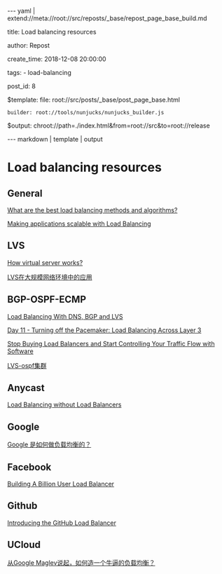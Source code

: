 --- yaml | extend://meta://root://src/reposts/_base/repost_page_base_build.md

title: Load balancing resources

author: Repost

create_time: 2018-12-08 20:00:00

tags:
    - load-balancing

post_id: 8

$template:
    file: root://src/posts/_base/post_page_base.html

    builder: root://tools/nunjucks/nunjucks_builder.js

$output: chroot://path=./index.html&from=root://src&to=root://release

--- markdown | template | output
# Load balancing resources


## General
[What are the best load balancing methods and algorithms?](https://www.loadbalancer.org/blog/load-balancing-methods/)

[Making applications scalable with Load Balancing](http://wtarreau.blogspot.com/2006/11/making-applications-scalable-with-load.html)


## LVS
[How virtual server works?](http://www.linuxvirtualserver.org/how.html)

[LVS在大规模网络环境中的应用](http://www.jiagoumi.com/technical-article/1592.html)


## BGP-OSPF-ECMP
[Load Balancing With DNS, BGP and LVS](http://blog.raymond.burkholder.net/index.php?/archives/632-Load-Balancing-With-BGP-and-LVS.html)

[Day 11 - Turning off the Pacemaker: Load Balancing Across Layer 3](http://sysadvent.blogspot.com/2014/12/day-11-turning-off-pacemaker-load.html)

[Stop Buying Load Balancers and Start Controlling Your Traffic Flow with Software](https://www.tuicool.com/articles/yyQFRr2)

[LVS-ospf集群](http://noops.me/?p=974)


## Anycast
[Load Balancing without Load Balancers](https://blog.cloudflare.com/cloudflares-architecture-eliminating-single-p/)


## Google
[Google 是如何做负载均衡的？](http://oilbeater.com/%E5%8D%9A%E5%AE%A2/2016/11/21/google-loadbalancert.html)


## Facebook
[Building A Billion User Load Balancer](https://www.usenix.org/conference/srecon15europe/program/presentation/shuff)


## Github
[Introducing the GitHub Load Balancer](https://githubengineering.com/introducing-glb/)


## UCloud
[从Google Maglev说起，如何造一个牛逼的负载均衡？](https://zhuanlan.zhihu.com/p/22360384)
